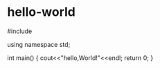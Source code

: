 # hello-world
#include <isotream>

using namespace std;

int main()
{
   cout<<"hello,World!"<<endl;
   return 0;
}
